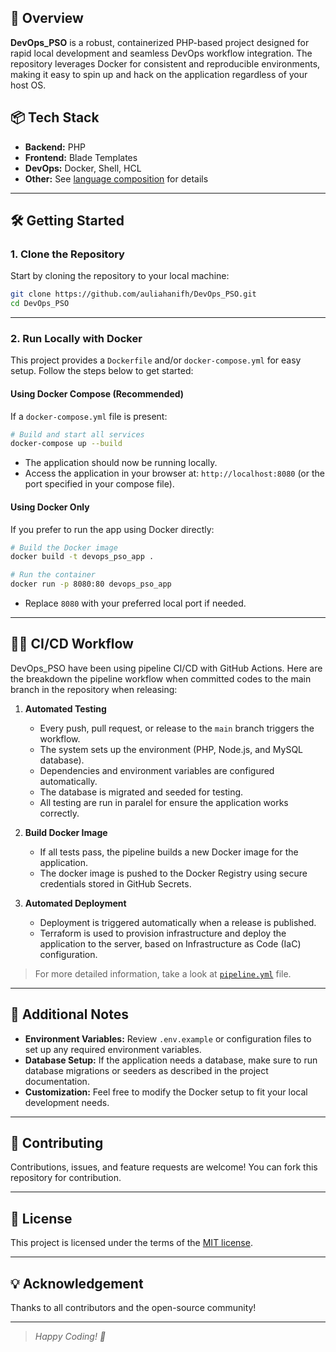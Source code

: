 ## 🚀 Overview

**DevOps_PSO** is a robust, containerized PHP-based project designed for rapid local development and seamless DevOps workflow integration. The repository leverages Docker for consistent and reproducible environments, making it easy to spin up and hack on the application regardless of your host OS.

## 📦 Tech Stack

- **Backend:** PHP
- **Frontend:** Blade Templates
- **DevOps:** Docker, Shell, HCL
- **Other:** See [language composition](#) for details

---

## 🛠️ Getting Started

### 1. Clone the Repository

Start by cloning the repository to your local machine:

```bash
git clone https://github.com/auliahanifh/DevOps_PSO.git
cd DevOps_PSO
```

---

### 2. Run Locally with Docker

This project provides a `Dockerfile` and/or `docker-compose.yml` for easy setup. Follow the steps below to get started:

#### Using Docker Compose (Recommended)

If a `docker-compose.yml` file is present:

```bash
# Build and start all services
docker-compose up --build
```

- The application should now be running locally.
- Access the application in your browser at: `http://localhost:8080` (or the port specified in your compose file).

#### Using Docker Only

If you prefer to run the app using Docker directly:

```bash
# Build the Docker image
docker build -t devops_pso_app .

# Run the container
docker run -p 8080:80 devops_pso_app
```

- Replace `8080` with your preferred local port if needed.

---

## 🧑‍💻 CI/CD Workflow

DevOps_PSO have been using pipeline CI/CD with GitHub Actions. Here are the breakdown the pipeline workflow when committed codes to the main branch in the repository when releasing:

1. **Automated Testing**
   - Every push, pull request, or release to the `main` branch triggers the workflow.
   - The system sets up the environment (PHP, Node.js, and MySQL database).
   - Dependencies and environment variables are configured automatically.
   - The database is migrated and seeded for testing.
   - All testing are run in paralel for ensure the application works correctly.

2. **Build Docker Image**
   - If all tests pass, the pipeline builds a new Docker image for the application.
   - The docker image is pushed to the Docker Registry using secure credentials stored in GitHub Secrets.

4. **Automated Deployment**
   - Deployment is triggered automatically when a release is published.
   - Terraform is used to provision infrastructure and deploy the application to the server, based on Infrastructure as Code (IaC) configuration.
> For more detailed information, take a look at [`pipeline.yml`](.github/workflows/pipeline.yml) file.

---

## 📝 Additional Notes

- **Environment Variables:** Review `.env.example` or configuration files to set up any required environment variables.
- **Database Setup:** If the application needs a database, make sure to run database migrations or seeders as described in the project documentation.
- **Customization:** Feel free to modify the Docker setup to fit your local development needs.

---

## 🤝 Contributing

Contributions, issues, and feature requests are welcome! You can fork this repository for contribution.

---

## 📄 License

This project is licensed under the terms of the [MIT license](LICENSE).

---

## 💡 Acknowledgement

Thanks to all contributors and the open-source community!

---

> _Happy Coding! 🚀_
